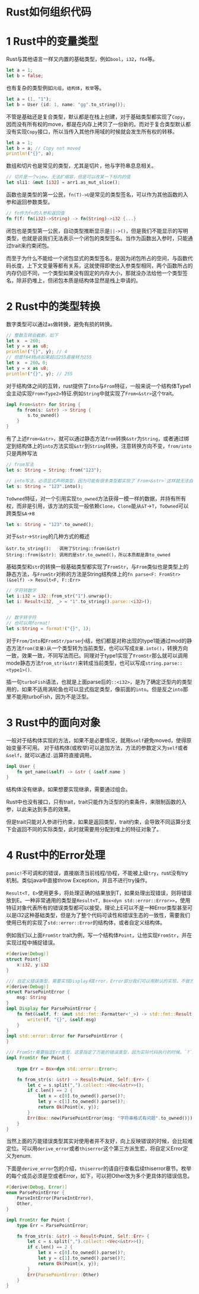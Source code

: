 # Rust如何组织代码

# 1 Rust中的变量类型
Rust与其他语言一样又内置的基础类型，例如`bool`，`i32`，`f64`等。
```rs
let a = 1;
let b = false;
```
也有复杂的类型例如`元组`，`结构体`，`枚举`等。
```rs
let a = (1, "1");
let b = User {id: 1, name: "gg".to_string()};
```
不管是基础还是复合类型，默认都是在栈上创建，对于基础类型都实现了`Copy`，因而没有所有权的move，都是在内存上拷贝了一份新的。而对于复合类型默认都没有实现`Copy`接口，所以当传入其他作用域的时候就会发生所有权的转移。
```rs
let a = 1;
let b = a; // Copy not moved
println!("{}", a);
```
数组和切片也是常见的类型，尤其是切片，他与字符串息息相关。
```rs
// 切片是一个view，无法扩缩容，但是可以改某一下标内的值
let sli1: &mut [i32] = arr1.as_mut_slice();
```
函数也是类型的第一公民，`fn(T)->U`是常见的类型签名，可以作为其他函数的入参和返回参数类型。
```rs
// fn作为fn的入参和返回值
fn f(f: fn(i32)->String) -> fn(String)->i32 {...}
```
闭包也是类型第一公民，自动类型推断显示是`||->()`，但是我们不能显示的写明类型，也就是说我们无法表示一个闭包的类型签名。当作为函数出入参时，只能通过trait来约束闭包。

而至于为什么不能给一个闭包显式的类型签名，是因为闭包所占的空间，与函数代码长度，上下文变量等都有关系，这就使得即使出入参类型相同，两个函数所占的内存仍旧不同，一个类型如果没有固定的内存大小，那就没办法给他一个类型签名，除非扔堆上，但闭包本质是结构体显然是栈上申请的。

# 2 Rust中的类型转换
数字类型可以通过`as`做转换，避免有损的转换。
```rs
// 整数互转会截断，如下
let x  = 260;
let y = x as u8;
println!("{}", y); // 4
// 但是f64转u8如果超过255直接转为255
let x  = 260。0;
let y = x as u8;
println!("{}", y); // 255
```
对于结构体之间的互转，rust提供了`Into`与`From`特征，一般来说一个结构体Type1会主动实现`From<Type2>`特征.例如`String`中就实现了`From<&str>`这个trait。
```rs
impl From<&str> for String {
    fn from(s: &str) -> String {
        s.to_owned()
    }
}
```
有了上述`From<&str>`，就可以通过静态方法`from`转换`&str`为`String`，或者通过绑定到结构体上的`into`方法实现`&str`到`String`转换，注意转换方向不变，`from/into`只是两种写法
```rs
// from写法
let s: String = String::from("123");

// into写法，必须显式声明类型，因为可能有很多类型都实现了`From<&str>`这样就无法自动推断
let s: String = "123".into();
```
`ToOwned`特征，对一个引用实现`to_owned`方法获得一模一样的数据，并持有所有权，而非是引用，该方法的实现一般依赖`Clone`，`Clone`能从`&T`->`T`，`ToOwned`可以跨类型`&A`->`B`
```rs
let s: String = "123".to_owned();
```
对于`&str`->`String`的几种方式的概述
```
&str.to_string():   调用了String::from(&str)
String::from(&str): 调用的是str.to_owned()，所以本质都是靠to_owned
```

基础类型和`str`的转换一般基础类型都实现了`FromStr`，与`From`类似也是类型上的静态方法，与`FromStr`对称的方法是String结构体上的`fn parse<F: FromStr>(&self) -> Result<F, F::Err>`
```rs
// 字符转数字
let i:i32 = i32::from_str("1").unwrap();
let i: Result<i32, _> = "1".to_string().parse::<i32>();


// 数字转字符
// 也可以用format!
let s:String = format!("{}", 1);
```

对于`From/Into`和`FromStr/parse`小结，他们都是对称出现的type1能通过mod的静态方法`from(变量)`从一个类型转为当前类型，也可以写成`变量.into()`，转换方向一致，效果一致，不同写法而已。同理对于type1实现了`FromStr`那么就可以调用mode静态方法`from_str(&str)`来转成当前类型，也可以写成`string.parse::<type1>()`.

插一句`turboFish`语法，也就是上面parse后的`::<i32>`，是为了确定泛型内的类型用的，如果不适用涡轮鱼也可以显式指定类型，像前面的`into`。但是反之`into`那里不能用turboFish，因为不是泛型。
# 3 Rust中的面向对象
一般对于结构体实现的方法，如果不是必要情况，就用`&self`避免moved，使得原始变量不可用。
对于结构体(或枚举)可以追加方法，方法的参数定义为`self`或者`&self`，就可以通过`.`运算符直接调用。
```rs
impl User {
    fn get_name(&self) -> &str { &self.name } 
}
```
结构体没有继承，如果想要实现继承，需要通过组合。

Rust中也没有接口，只有trait，trait只能作为泛型的约束条件，来限制函数的入参，以此来达到多态的效果。

但是trait只能对入参进行约束，如果是返回类型，trait约束，会导致不同运算分支下会返回不同的实际类型，此时就需要用分配到堆上的特征对象了。

# 4 Rust中的Error处理
`panic!`不可调和的错误，直接崩溃当前线程/协程，不能被上级`try`，rust没有try机制。类似java中直接throw Exception，并且不进行try操作。

`Result<T, E>`使用更多，将处理正确的结果放到T，如果处理出现错误，则将错误放到E。一种非常通用的类型是`Result<T, Box<dyn std::error::Error>>`，使用特征对象代表所有的错误类型都可以接受。理论上E可以不是一种Error类型甚至可以是i32这种基础类型，但是为了整个代码可读性和错误生态的一致性，需要我们使用已有的实现了`std::error::Error`的结构体，或者自定义结构体。

例如我们以上面`FromStr` trait为例，写一个结构体`Point`，让他实现`FromStr`，并在实现过程中捕捉错误。
```rs
#[derive(Debug)]
struct Point{
    x:i32, y:i32
}

/// 自定义错误类型，需要实现Display和Error，Error部分我们可以用默认的实现，不做方法重写，但是Display要写。
#[derive(Debug)]
struct ParsePointError {
    msg: String
}
impl Display for ParsePointError {
    fn fmt(&self, f: &mut std::fmt::Formatter<'_>) -> std::fmt::Result {
        write!(f, "{}", &self.msg)
    }
}
impl std::error::Error for ParsePointError {
}

/// FromStr需要指定Err类型，这里指定了万能的错误类型，因为实际代码执行的时候。`?`部分的unwrap操作可能有错误，含有逗号数量不对则会是自定义错误。
impl FromStr for Point {
    
    type Err = Box<dyn std::error::Error>;

    fn from_str(s: &str) -> Result<Point, Self::Err> {
        let c = s.split(",").collect::<Vec<&str>>();
        if c.len() == 2 {
            let x = c[0].to_owned().parse()?;
            let y = c[1].to_owned().parse()?;
            return Ok(Point{x, y});
        }
        Err(Box::new(ParsePointError{msg: "字符串格式有问题".to_owned()}))
    }
}
```
当然上面的万能错误类型其实对使用者并不友好，向上反映错误的时候，会比较难定位。可以用`derive_error`或者`thiserror`这个第三方派生宏，将自定义Error定义为enum.

下面是`derive_error`包的介绍，`thiserror`的请自行查看后续thiserror章节。枚举的每个成员必须是空或者Error，如下，可以把Other改为多个更具体的错误信息。
```rs
#[derive(Debug, Error)]
enum ParsePointError {
    ParseIntError(ParseIntError),
    Other,
}

impl FromStr for Point {
    type Err = ParsePointError;

    fn from_str(s: &str) -> Result<Point, Self::Err> {
        let c = s.split(",").collect::<Vec<&str>>();
        if c.len() == 2 {
            let x = c[0].to_owned().parse()?;
            let y = c[1].to_owned().parse()?;
            return Ok(Point{x, y});
        }
        Err(ParsePointError::Other)
    }
}
```
